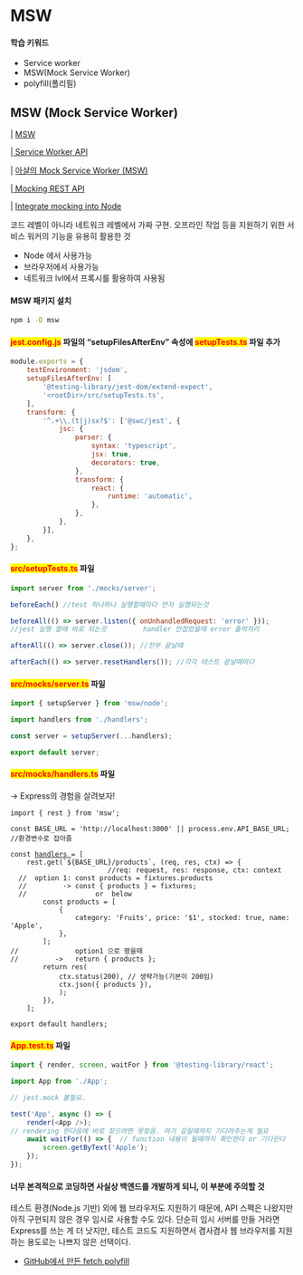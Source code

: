 # MSW

#### 학습 키워드

* Service worker
* MSW(Mock Service Worker)
* polyfill(폴리필)

## MSW (Mock Service Worker)

\| [MSW](https://mswjs.io/)

|[ Service Worker API](https://developer.mozilla.org/ko/docs/Web/API/Service\_Worker\_API)

\| [아샬의 Mock Service Worker (MSW)](https://github.com/ahastudio/til/blob/main/mock-api/msw.md)

|[ Mocking REST API](https://mswjs.io/docs/getting-started/mocks/rest-api)

\| [Integrate mocking into Node](https://mswjs.io/docs/getting-started/integrate/node)

코드 레벨이 아니라 네트워크 레벨에서 가짜 구현. 오프라인 작업 등을 지원하기 위한 서비스 워커의 기능을 유용히 활용한 것

* Node 에서 사용가능
* 브라우저에서 사용가능
* 네트워크 lvl에서 프록시를 활용하여 사용됨

#### MSW 패키지 설치

```bash
npm i -D msw
```

#### <mark style="color:red;">jest.config.js</mark> 파일의 “setupFilesAfterEnv” 속성에 <mark style="color:red;">setupTests.ts</mark> 파일 추가

```javascript
module.exports = {
	testEnvironment: 'jsdom',
	setupFilesAfterEnv: [
		'@testing-library/jest-dom/extend-expect',
		'<rootDir>/src/setupTests.ts',
	],
	transform: {
		'^.+\\.(t|j)sx?$': ['@swc/jest', {
			jsc: {
				parser: {
					syntax: 'typescript',
					jsx: true,
					decorators: true,
				},
				transform: {
					react: {
						runtime: 'automatic',
					},
				},
			},
		}],
	},
};
```

#### <mark style="color:red;">src/setupTests.ts</mark> 파일

```javascript
import server from './mocks/server';

beforeEach() //test 하나하나 실행할때마다 먼저 실행되는것

beforeAll(() => server.listen({ onUnhandledRequest: 'error' }));
//jest 실행 할때 바로 되는것         handler 안잡았을때 error 출력처리

afterAll(() => server.close()); //전부 끝날때

afterEach(() => server.resetHandlers()); //각각 테스트 끝날때마다
```

#### <mark style="color:red;">src/mocks/server.ts</mark> 파일

```javascript
import { setupServer } from 'msw/node';

import handlers from './handlers';

const server = setupServer(...handlers);

export default server;
```

#### <mark style="color:red;">src/mocks/handlers.ts</mark> 파일

&#x20;  → Express의 경험을 살려보자!

<pre class="language-javascript"><code class="lang-javascript">import { rest } from 'msw';

const BASE_URL = 'http://localhost:3000' || process.env.API_BASE_URL; //환경변수로 잡아줌

const <a data-footnote-ref href="#user-content-fn-1">handlers </a>= [
	rest.get(`${BASE_URL}/products`, (req, res, ctx) => {
	                    //req: request, res: response, ctx: context
  //  option 1: const products = fixtures.products
  //         -> const { products } = fixtures;
  //                 or  below	
		const products = [
			{
				category: 'Fruits', price: '$1', stocked: true, name: 'Apple',
			},
		];
//              option1 으로 했을때 
//         ->   return { products };
		return res(
			ctx.status(200), // 생략가능(기본이 200임)
			ctx.json({ products }),
			);
		}),
	];

export default handlers;
</code></pre>

#### <mark style="color:red;">App.test.ts</mark> 파일

```javascript
import { render, screen, waitFor } from '@testing-library/react';

import App from './App';

// jest.mock 불필요.

test('App', async () => {
	render(<App />);
// rendering 한다음에 바로 찾으려면 못찾음. 여기 걸릴때까지 기다려주는게 필요	
	await waitFor(() => {  // function 내용이 될때까지 확인한다 or 기다린다
		screen.getByText('Apple');
	});
});
```

#### 너무 본격적으로 코딩하면 사실상 백엔드를 개발하게 되니, 이 부분에 주의할 것

테스트 환경(Node.js 기반) 외에 웹 브라우저도 지원하기 때문에, API 스펙은 나왔지만 아직 구현되지 않은 경우 임시로 사용할 수도 있다. 단순히 임시 서버를 만들 거라면 Express를 쓰는 게 더 낫지만, 테스트 코드도 지원하면서 겸사겸사 웹 브라우저를 지원하는 용도로는 나쁘지 않은 선택이다.

* [GitHub에서 만든 fetch polyfill](https://github.com/github/fetch)













[^1]: 
